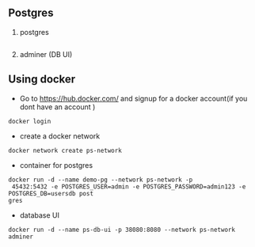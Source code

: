 ## Postgres 

1. postgres

```

```


2. adminer (DB UI)


## Using docker

- Go to https://hub.docker.com/ and signup for a docker account(if you dont have an account )

```
docker login 
```
- create a docker network

```
docker network create ps-network
```

- container for postgres

```
docker run -d --name demo-pg --network ps-network -p
 45432:5432 -e POSTGRES_USER=admin -e POSTGRES_PASSWORD=admin123 -e POSTGRES_DB=usersdb post
gres
```

- database UI

```
docker run -d --name ps-db-ui -p 38080:8080 --network ps-network adminer 
```
